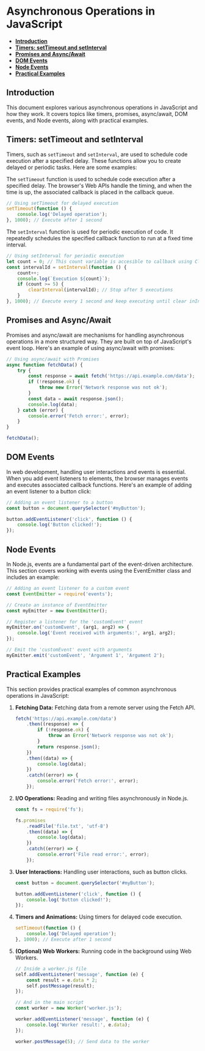 # Asynchronous Operations in JavaScript

-   **[Introduction](#introduction)**
-   **[Timers: setTimeout and setInterval](#timers-settimeout-and-setinterval)**
-   **[Promises and Async/Await](#promises-and-asyncawait)**
-   **[DOM Events](#dom-events)**
-   **[Node Events](#node-events)**
-   **[Practical Examples](#practical-examples)**

## Introduction

This document explores various asynchronous operations in JavaScript and how they work. It covers topics like timers, promises, async/await, DOM events, and Node events, along with practical examples.

## Timers: setTimeout and setInterval

Timers, such as `setTimeout` and `setInterval`, are used to schedule code execution after a specified delay. These functions allow you to create delayed or periodic tasks. Here are some examples:

The `setTimeout` function is used to schedule code execution after a specified delay. The browser's Web APIs handle the timing, and when the time is up, the associated callback is placed in the callback queue.

```javascript
// Using setTimeout for delayed execution
setTimeout(function () {
    console.log('Delayed operation');
}, 1000); // Execute after 1 second
```

The `setInterval` function is used for periodic execution of code. It repeatedly schedules the specified callback function to run at a fixed time interval.

```javascript
// Using setInterval for periodic execution
let count = 0; // This count variable is accesible to callback using Closure's concept
const intervalId = setInterval(function () {
    count++;
    console.log(`Execution ${count}`);
    if (count >= 5) {
        clearInterval(intervalId); // Stop after 5 executions
    }
}, 1000); // Execute every 1 second and keep executing until clear inInterval is called
```

## Promises and Async/Await

Promises and async/await are mechanisms for handling asynchronous operations in a more structured way. They are built on top of JavaScript's event loop. Here's an example of using async/await with promises:

```javascript
// Using async/await with Promises
async function fetchData() {
    try {
        const response = await fetch('https://api.example.com/data');
        if (!response.ok) {
            throw new Error('Network response was not ok');
        }
        const data = await response.json();
        console.log(data);
    } catch (error) {
        console.error('Fetch error:', error);
    }
}

fetchData();
```

## DOM Events

In web development, handling user interactions and events is essential. When you add event listeners to elements, the browser manages events and executes associated callback functions. Here's an example of adding an event listener to a button click:

```javascript
// Adding an event listener to a button
const button = document.querySelector('#myButton');

button.addEventListener('click', function () {
    console.log('Button clicked!');
});
```

## Node Events

In Node.js, events are a fundamental part of the event-driven architecture. This section covers working with events using the EventEmitter class and includes an example:

```javascript
// Adding an event listener to a custom event
const EventEmitter = require('events');

// Create an instance of EventEmitter
const myEmitter = new EventEmitter();

// Register a listener for the 'customEvent' event
myEmitter.on('customEvent', (arg1, arg2) => {
    console.log('Event received with arguments:', arg1, arg2);
});

// Emit the 'customEvent' event with arguments
myEmitter.emit('customEvent', 'Argument 1', 'Argument 2');
```

## Practical Examples

This section provides practical examples of common asynchronous operations in JavaScript:

1. **Fetching Data:** Fetching data from a remote server using the Fetch API.

    ```javascript
    fetch('https://api.example.com/data')
        .then((response) => {
            if (!response.ok) {
                throw an Error('Network response was not ok');
            }
            return response.json();
        })
        .then((data) => {
            console.log(data);
        })
        .catch((error) => {
            console.error('Fetch error:', error);
        });
    ```

2. **I/O Operations:** Reading and writing files asynchronously in Node.js.

    ```javascript
    const fs = require('fs');

    fs.promises
        .readFile('file.txt', 'utf-8')
        .then((data) => {
            console.log(data);
        })
        .catch((error) => {
            console.error('File read error:', error);
        });
    ```

3. **User Interactions:** Handling user interactions, such as button clicks.

    ```javascript
    const button = document.querySelector('#myButton');

    button.addEventListener('click', function () {
        console.log('Button clicked!');
    });
    ```

4. **Timers and Animations:** Using timers for delayed code execution.

    ```javascript
    setTimeout(function () {
        console.log('Delayed operation');
    }, 1000); // Execute after 1 second
    ```

5. **(Optional) Web Workers:** Running code in the background using Web Workers.

    ```javascript
    // Inside a worker.js file
    self.addEventListener('message', function (e) {
        const result = e.data * 2;
        self.postMessage(result);
    });

    // And in the main script
    const worker = new Worker('worker.js');

    worker.addEventListener('message', function (e) {
        console.log('Worker result:', e.data);
    });

    worker.postMessage(5); // Send data to the worker
    ```

